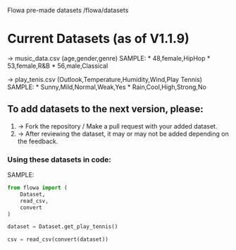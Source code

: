 Flowa pre-made datasets
/flowa/datasets

# Current Datasets (as of V1.1.9)
  -> music_data.csv (age,gender,genre)
      SAMPLE:
       * 48,female,HipHop
       * 53,female,R&B
       * 56,male,Classical

  -> play_tenis.csv (Outlook,Temperature,Humidity,Wind,Play Tennis)
      SAMPLE:
       * Sunny,Mild,Normal,Weak,Yes
       * Rain,Cool,High,Strong,No

## To add datasets to the next version, please:

  1. -> Fork the repository / Make a pull request with your added dataset.
  2. -> After reviewing the dataset, it may or may not be added depending on the feedback.



### Using these datasets in code:

SAMPLE:
```python
from flowa import (
    Dataset,
    read_csv,
    convert
)

dataset = Dataset.get_play_tennis()

csv = read_csv(convert(dataset))
```
